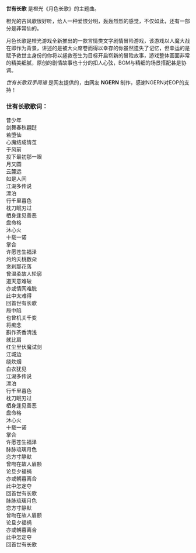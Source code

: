 

**世有长歌** 是橙光《月色长歌》的主题曲。

橙光的古风歌很好听，给人一种爱恨分明，轰轰烈烈的感觉，不仅如此，还有一部分是非常仙的。

月色长歌是橙光游戏全新推出的一款言情类文字剧情冒险游戏，该游戏以人魔大战在即作为背景，讲述的是被大火席卷而得以幸存的你虽然遗失了记忆，但幸运的是赋予救世主身份的你将以拯救苍生为目标开启崭新的冒险故事，游戏整体画面非常的精美细腻，原创的剧情故事也十分的扣人心弦，BGM与精细的场景搭配甚是协调。

_世有长歌双手简谱_ 是网友提供的，由网友 **NGERN** 制作，感谢NGERN对EOP的支持！

### 世有长歌歌词：

昔少年  
剑舞春秋翩跹  
若堕仙  
心魔结成情茧  
于风前  
投下最初那一眼  
月又圆  
云麓远  
如是人间  
江湖多传说  
漂泊  
行千里暮色  
枕刀眠刃过  
栖身逢见善恶  
盘命格  
沐心火  
十载一诺  
掌合  
许愿苍生福泽  
灼灼夭桃数朵  
贪刹那花落  
曾温柔故人轮廓  
道天意难破  
亦或情网难脱  
此中太难得  
回首世有长歌  
局中陷  
也曾机关千变  
将痴念  
斟作茶香清浅  
就比肩  
红尘里伏魔试剑  
江城边  
绕炊烟  
白衣犹见  
江湖多传说  
漂泊  
行千里暮色  
枕刀眠刃过  
栖身逢见善恶  
盘命格  
沐心火  
十载一诺  
掌合  
许愿苍生福泽  
脉脉琉璃月色  
恋方寸静默  
曾吻在故人眉额  
论旦夕福祸  
亦或朝暮离合  
此中怎定夺  
回首世有长歌  
脉脉琉璃月色  
恋方寸静默  
曾吻在故人眉额  
论旦夕福祸  
亦或朝暮离合  
此中怎定夺  
回首世有长歌

